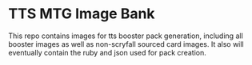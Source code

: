 # TTS MTG Image Bank
This repo contains images for tts booster pack generation, including all booster images as well as non-scryfall sourced card images. It also will eventually contain the ruby and json used for pack creation.
